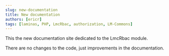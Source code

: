 ```yaml
---
slug: new-documentation
title: New documentation
authors: [ericr]
tags: [laminas, PHP, LmcRbac, authorization, LM-Commons]
---
```

This the new documentation site dedicated to the LmcRbac module.

There are no changes to the code, just improvements in the documentation.
